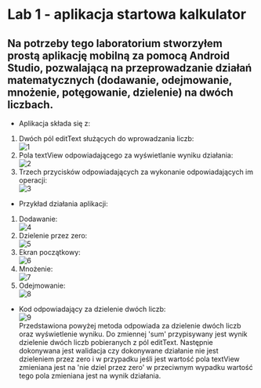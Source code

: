 # Lab 1 - aplikacja startowa kalkulator
## Na potrzeby tego laboratorium stworzyłem prostą aplikację mobilną za pomocą Android Studio, pozwalającą na przeprowadzanie działań matematycznych (dodawanie, odejmowanie, mnożenie, potęgowanie, dzielenie) na dwóch liczbach.
* Aplikacja składa się z:
1. Dwóch pól editText służących do wprowadzania liczb: </br>
![1](Zrzuty/1.PNG)
2. Pola textView odpowiadającego za wyświetlanie wyniku działania: </br>
![2](Zrzuty/2.PNG)
3. Trzech przycisków odpowiadających za wykonanie odpowiadających im operacji: </br>
![3](Zrzuty/3.PNG)
* Przykład działania aplikacji:
1. Dodawanie: </br>
![4](Zrzuty/4.jpg)
2. Dzielenie przez zero: </br> 
![5](Zrzuty/5.jpg)
3. Ekran początkowy: </br> 
![6](Zrzuty/6.jpg)
4. Mnożenie: </br> 
![7](Zrzuty/7.jpg)
5. Odejmowanie: </br>
![8](Zrzuty/8.jpg)
* Kod odpowiadający za dzielenie dwóch liczb:</br>
![9](Zrzuty/9.PNG)</br>
Przedstawiona powyżej metoda odpowiada za dzielenie dwóch liczb oraz wyświetlenie wyniku. 
Do zmiennej 'sum' przypisywany jest wynik dzielenie dwóch liczb pobieranych z pól editText. Następnie dokonywana jest walidacja czy dokonywane działanie nie jest dzieleniem przez zero i w przypadku jeśli jest wartość pola textView zmieniana jest na 'nie dziel przez zero' w przeciwnym wypadku wartość tego pola zmieniana jest na wynik działania.
